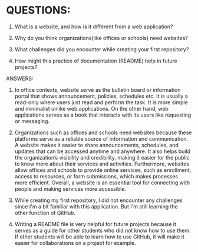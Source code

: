 
# QUESTIONS:

1. What is a website, and how is it different from a web application? 

2. Why do you think organizations(like offices or schools) need websites?

3. What challenges did you encounter while creating your first repository?

4. How might this practice of documentation (README) help in future projects?



ANSWERS:

1. In office contexts, website serve as the bulletin board or information portal that shows announcement, policies, schedules etc. It is usually a read-only where users just read and perform the task. It is more simple and minimalist unlike web applications. On the other hand, web applications serves as a book that interacts with its users like requesting or messaging.
   
2. Organizations such as offices and schools need websites because these platforms serve as a reliable source of information and communication. A website makes it easier to share announcements, schedules, and updates that can be accessed anytime and anywhere. It also helps build the organization’s visibility and credibility, making it easier for the public to know more about their services and activities. Furthermore, websites allow offices and schools to provide online services, such as enrollment, access to resources, or form submissions, which makes processes more efficient. Overall, a website is an essential tool for connecting with people and making services more accessible.
   
3. While creating my first repository, I did not encounter any challenges since I'm a bit familiar with this application. But I'm still learning the other function of GitHub.
   
4. Writing a README file is very helpful for future projects because it serves as a guide for other students who did not know how to use them. If other students will be able to learn how to use GitHub, it will make it easier for collaborations on a project for example. 



